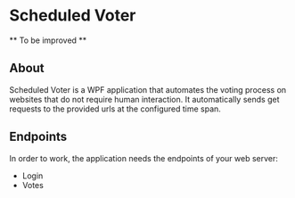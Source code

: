 # Scheduled Voter

** To be improved **

## About
Scheduled Voter is a WPF application that automates the voting process on websites that do not require human interaction. It automatically sends get requests to the provided urls at the configured time span.


## Endpoints
In order to work, the application needs the endpoints of your web server:

* Login
* Votes
